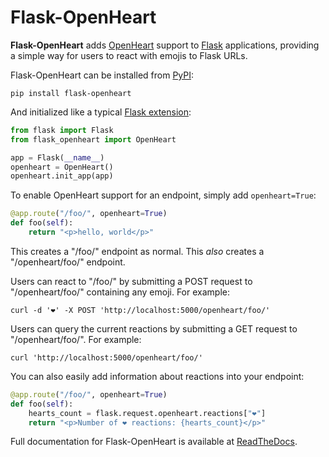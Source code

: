 # Flask-OpenHeart

**Flask-OpenHeart** adds [OpenHeart][openheart] support to [Flask][flask] applications, providing a simple way for users
to react with emojis to Flask URLs.

Flask-OpenHeart can be installed from [PyPI][pypi]:

```shell
pip install flask-openheart
```

And initialized like a typical [Flask extension][flask-ext]:

```python
from flask import Flask
from flask_openheart import OpenHeart

app = Flask(__name__)
openheart = OpenHeart()
openheart.init_app(app)
```

To enable OpenHeart support for an endpoint, simply add `openheart=True`:

```python
@app.route("/foo/", openheart=True)
def foo(self):
    return "<p>hello, world</p>"
```

This creates a "/foo/" endpoint as normal. This *also* creates a "/openheart/foo/" endpoint.

Users can react to "/foo/" by submitting a POST request to "/openheart/foo/" containing any emoji. For example:

```shell
curl -d '❤️' -X POST 'http://localhost:5000/openheart/foo/'
```

Users can query the current reactions by submitting a GET request to "/openheart/foo/". For example:

```shell
curl 'http://localhost:5000/openheart/foo/'
```

You can also easily add information about reactions into your endpoint:

```python
@app.route("/foo/", openheart=True)
def foo(self):
    hearts_count = flask.request.openheart.reactions["❤️"]
    return "<p>Number of ❤️ reactions: {hearts_count}</p>"
```

Full documentation for Flask-OpenHeart is available at [ReadTheDocs][readthedocs].

[pypi]: https://pypi.org/project/flask-openheart/
[readthedocs]: https://flask-openheart.readthedocs.io/
[openheart]: https://openheart.fyi/
[flask]: https://flask.palletsprojects.com/
[flask-ext]: https://flask.palletsprojects.com/en/stable/extensions/
